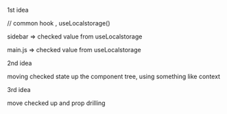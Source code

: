 1st idea

// common hook , useLocalstorage()

sidebar => checked value from useLocalstorage

main.js => checked value from useLocalstorage


2nd idea

moving checked state up the component tree, using something like context


3rd idea

move checked up and prop drilling

          
